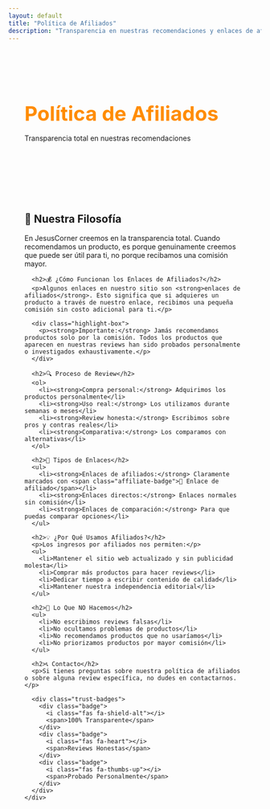 ```yaml
---
layout: default
title: "Política de Afiliados"
description: "Transparencia en nuestras recomendaciones y enlaces de afiliados"
---
```


<section class="affiliate-hero">
  <div class="container">
    <div class="hero-content">
      <h1 class="hero-title"><i class="fas fa-info-circle"></i> Política de <span class="highlight">Afiliados</span></h1>
      <p class="hero-subtitle">Transparencia total en nuestras recomendaciones</p>
    </div>
  </div>
</section>

<section class="affiliate-content">
  <div class="container">
    <div class="content-wrapper">
      <h2>🤝 Nuestra Filosofía</h2>
      <p>En JesusCorner creemos en la transparencia total. Cuando recomendamos un producto, es porque genuinamente creemos que puede ser útil para ti, no porque recibamos una comisión mayor.</p>

      <h2>💰 ¿Cómo Funcionan los Enlaces de Afiliados?</h2>
      <p>Algunos enlaces en nuestro sitio son <strong>enlaces de afiliados</strong>. Esto significa que si adquieres un producto a través de nuestro enlace, recibimos una pequeña comisión sin costo adicional para ti.</p>
      
      <div class="highlight-box">
        <p><strong>Importante:</strong> Jamás recomendamos productos solo por la comisión. Todos los productos que aparecen en nuestras reviews han sido probados personalmente o investigados exhaustivamente.</p>
      </div>

      <h2>🔍 Proceso de Review</h2>
      <ol>
        <li><strong>Compra personal:</strong> Adquirimos los productos personalmente</li>
        <li><strong>Uso real:</strong> Los utilizamos durante semanas o meses</li>
        <li><strong>Review honesta:</strong> Escribimos sobre pros y contras reales</li>
        <li><strong>Comparativa:</strong> Los comparamos con alternativas</li>
      </ol>

      <h2>🎯 Tipos de Enlaces</h2>
      <ul>
        <li><strong>Enlaces de afiliados:</strong> Claramente marcados con <span class="affiliate-badge">🔗 Enlace de afiliado</span></li>
        <li><strong>Enlaces directos:</strong> Enlaces normales sin comisión</li>
        <li><strong>Enlaces de comparación:</strong> Para que puedas comparar opciones</li>
      </ul>

      <h2>💡 ¿Por Qué Usamos Afiliados?</h2>
      <p>Los ingresos por afiliados nos permiten:</p>
      <ul>
        <li>Mantener el sitio web actualizado y sin publicidad molesta</li>
        <li>Comprar más productos para hacer reviews</li>
        <li>Dedicar tiempo a escribir contenido de calidad</li>
        <li>Mantener nuestra independencia editorial</li>
      </ul>

      <h2>🚫 Lo Que NO Hacemos</h2>
      <ul>
        <li>No escribimos reviews falsas</li>
        <li>No ocultamos problemas de productos</li>
        <li>No recomendamos productos que no usaríamos</li>
        <li>No priorizamos productos por mayor comisión</li>
      </ul>

      <h2>📞 Contacto</h2>
      <p>Si tienes preguntas sobre nuestra política de afiliados o sobre alguna review específica, no dudes en contactarnos.</p>

      <div class="trust-badges">
        <div class="badge">
          <i class="fas fa-shield-alt"></i>
          <span>100% Transparente</span>
        </div>
        <div class="badge">
          <i class="fas fa-heart"></i>
          <span>Reviews Honestas</span>
        </div>
        <div class="badge">
          <i class="fas fa-thumbs-up"></i>
          <span>Probado Personalmente</span>
        </div>
      </div>
    </div>
  </div>
</section>

<style>
/* Blog Hero Section */
.blog-hero {
  background: linear-gradient(135deg, #4A90E2 0%, #FF8C00 100%);
  color: white;
  min-height: calc(100vh - 80px);
  display: flex;
  align-items: center;
  padding: 4rem 0;
  text-align: center;
}

.blog-hero .hero-content {
  max-width: 800px;
  margin: 0 auto;
}

.blog-hero .hero-title {
  font-size: 2.5rem;
  font-weight: 700;
  line-height: 1.2;
  margin-bottom: 1rem;
  color: white;
}

.blog-hero .highlight {
  color: #FFD700;
}

.blog-hero .hero-subtitle {
  font-size: 1.2rem;
  line-height: 1.6;
  opacity: 0.9;
  color: rgba(255, 255, 255, 0.9);
}

/* Content Section */
.blog-content {
  padding: 4rem 0;
}

.container {
  max-width: 1200px;
  margin: 0 auto;
  padding: 3rem 2rem;
}

.container h1 {
  font-size: 2.5rem;
  font-weight: 700;
  color: #FF8C00;
  margin-bottom: 1rem;
}

.container > p {
  font-size: 1.2rem;
  color: #666;
  margin-bottom: 3rem;
  max-width: 600px;
}

.posts-list {
  max-width: 800px;
  margin: 2rem auto;
}

.post-preview {
  background: white;
  border-radius: 1rem;
  padding: 2.5rem;
  margin-bottom: 2rem;
  box-shadow: 0 4px 20px rgba(0,0,0,0.1);
  transition: transform 0.3s ease, box-shadow 0.3s ease;
}

.post-preview:hover {
  transform: translateY(-5px);
  box-shadow: 0 8px 30px rgba(0,0,0,0.15);
}

.post-meta {
  display: flex;
  align-items: center;
  gap: 1rem;
  margin-bottom: 1.5rem;
}

.post-meta time {
  color: #999;
  font-size: 0.9rem;
  font-weight: 500;
}

.post-categories {
  display: flex;
  gap: 0.5rem;
}

.category {
  background: rgba(255, 140, 0, 0.1);
  color: #FF8C00;
  padding: 0.25rem 0.75rem;
  border-radius: 1rem;
  font-size: 0.8rem;
  font-weight: 600;
  text-transform: lowercase;
}

.post-preview h2 {
  margin-bottom: 1rem;
  font-size: 1.6rem;
  line-height: 1.4;
}

.post-preview h2 a {
  text-decoration: none;
  color: #333;
  transition: color 0.2s ease;
}

.post-preview h2 a:hover {
  color: #FF8C00;
}

.post-excerpt {
  color: #666;
  line-height: 1.7;
  margin-bottom: 1.5rem;
  font-size: 1.05rem;
}

.read-more {
  display: inline-flex;
  align-items: center;
  gap: 0.5rem;
  color: #FF8C00;
  text-decoration: none;
  font-weight: 600;
  transition: all 0.2s ease;
  font-size: 0.95rem;
}

.read-more:hover {
  gap: 0.75rem;
  color: #e6790e;
}

.read-more i {
  transition: transform 0.2s ease;
}

.read-more:hover i {
  transform: translateX(2px);
}

/* Responsive Design */
@media (max-width: 768px) {
  .blog-hero {
    min-height: calc(100vh - 80px);
    padding: 2rem 0;
  }
  
  .blog-hero .hero-title {
    font-size: 2rem;
  }
  
  .blog-hero .hero-subtitle {
    font-size: 1.1rem;
  }
  
  .blog-content {
    padding: 3rem 0;
  }
  
  .container {
    padding: 0 1rem;
  }
}

@media (max-width: 480px) {
  .blog-hero .hero-title {
    font-size: 1.8rem;
  }
  
  .blog-hero .hero-subtitle {
    font-size: 1rem;
  }
  
  .post-preview {
    padding: 1.5rem;
  }
  
  .post-preview h2 {
    font-size: 1.3rem;
  }
}
</style>